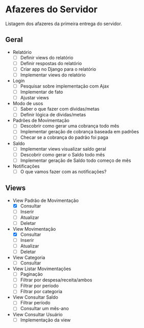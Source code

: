 # Afazeres do Servidor
Listagem dos afazeres da primeira entrega do servidor.

## Geral
-  Relatório 
	 - [ ] Definir views do relatório
	 - [ ] Definir respostas do relatório
	 - [ ] Criar app no Django para o relatório
	 - [ ] Implementar views do relatório
- Login
	- [ ] Pesquisar sobre implementação com Ajax
	- [ ] Implementar de fato
	- [ ] Ajustar views
- Modo de usos
	- [ ] Saber o que fazer com dívidas/metas
	- [ ] Definir lógica de dívidas/metas
- Padrões de Movimentação
	- [ ] Descobrir como gerar uma cobrança todo mês
	- [ ] Implementar geração de cobrança baseada em padrões
	- [ ] Checar se a cobrança do padrão foi paga
- Saldo
	- [ ] Implementar views visualizar saldo geral
	- [ ] Descobrir como gerar o Saldo todo mês
	- [ ] Implementar geração de Saldo todo começo de mês
- Notificações
	- [ ] O que vamos fazer com as notificações?
	
## Views
- View Padrão de Movimentação
	- [x] Consultar
	- [ ] Inserir
	- [ ] Atualizar
	- [ ] Deletar
- View Movimentação
	- [x] Consultar
	- [ ] Inserir
	- [ ] Atualizar
	- [ ] Deletar 
- View Categoria
	- [ ] Consultar
- View Listar Movimentações
	- [ ] Paginação 
	- [ ] Filtrar por despesa/receita/ambos  
	- [ ] Filtrar por período 
	- [ ] Filtrar por categoria 
- View Consultar Saldo
	- [ ] Filtrar período
	- [ ] Consultar um mês-ano
- View Consultar Usuário
	- [ ] Implementação da view